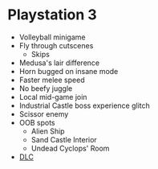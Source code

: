 # Playstation 3

- Volleyball minigame
- Fly through cutscenes
  - Skips
- Medusa's lair difference
- Horn bugged on insane mode
- Faster melee speed
- No beefy juggle
- Local mid-game join
- Industrial Castle boss experience glitch
- Scissor enemy
- OOB spots
  - Alien Ship
  - Sand Castle Interior
  - Undead Cyclops' Room
- [DLC](/Platforms/DLC.md#ps3)

